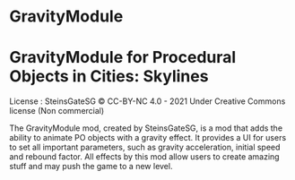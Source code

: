 # GravityModule
# GravityModule for Procedural Objects in Cities: Skylines
License : SteinsGateSG © CC-BY-NC 4.0 - 2021 Under Creative Commons license (Non commercial)

The GravityModule mod, created by SteinsGateSG, is a mod that adds the ability to animate PO objects with a gravity effect. It provides a UI for users to set all important parameters, such as gravity acceleration, initial speed and rebound factor. All effects by this mod allow users to create amazing stuff and may push the game to a new level.
